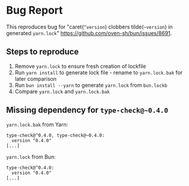 # Bug Report

This reproduces bug for "caret(`^version`) clobbers tilde(`~version`) in generated `yarn.lock`" https://github.com/oven-sh/bun/issues/8691.

## Steps to reproduce

1. Remove `yarn.lock` to ensure fresh creation of lockfile
2. Run `yarn install` to generate lock file - rename to `yarn.lock.bak` for later comparison
3. Run `bun install --yarn` to generate `yarn.lock` from `bun.lockb`
4. Compare `yarn.lock` and `yarn.lock.bak`

## Missing dependency for `type-check@~0.4.0`

`yarn.lock.bak` from Yarn:
```
type-check@^0.4.0, type-check@~0.4.0:
  version "0.4.0"
[...]
```

`yarn.lock` from Bun:
```
type-check@^0.4.0:
  version "0.4.0"
[...]
```
